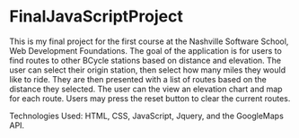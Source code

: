 FinalJavaScriptProject
======================
This is my final project for the first course at the Nashville Software School, Web Development Foundations.
The goal of the application is for users to find routes to other BCycle stations based on distance and elevation.
The user can select their origin station, then select how many miles they would like to ride. They are then presented
with a list of routes based on the distance they selected. The user can the view an elevation chart and map for each
route. Users may press the reset button to clear the current routes.

Technologies Used:
HTML, CSS, JavaScript, Jquery, and the GoogleMaps API.
